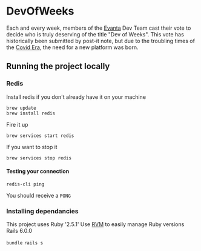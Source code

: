 # DevOfWeeks
Each and every week, members of the [Evanta](https://www.evanta.com) Dev Team cast their vote to decide who is truly deserving of the title "Dev of Weeks". This vote has historically been submitted by post-it note, but due to the troubling times of the [Covid Era](https://en.wikipedia.org/wiki/Coronavirus_disease_2019), the need for a new platform was born.

## Running the project locally 
### Redis
Install redis if you don't already have it on your machine
```
brew update
brew install redis
```

Fire it up
```
brew services start redis
```
If you want to stop it
```
brew services stop redis
```
#### Testing your connection
```
redis-cli ping
```
You should receive a `PONG`

### Installing dependancies 
This project uses Ruby '2.5.1'
Use [RVM](https://rvm.io/) to easily manage Ruby versions
Rails 6.0.0

`bundle`
`rails s`


